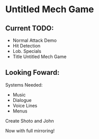 # Untitled Mech Game

## Current TODO:
- Normal Attack Demo
- Hit Detection
- Lob. Specials
- Title Untitled Mech Game

## Looking Foward:

Systems Needed:
- Music
- Dialogue
- Voice Lines
- Menus

Create Shoto and John

Now with full mirroring!
